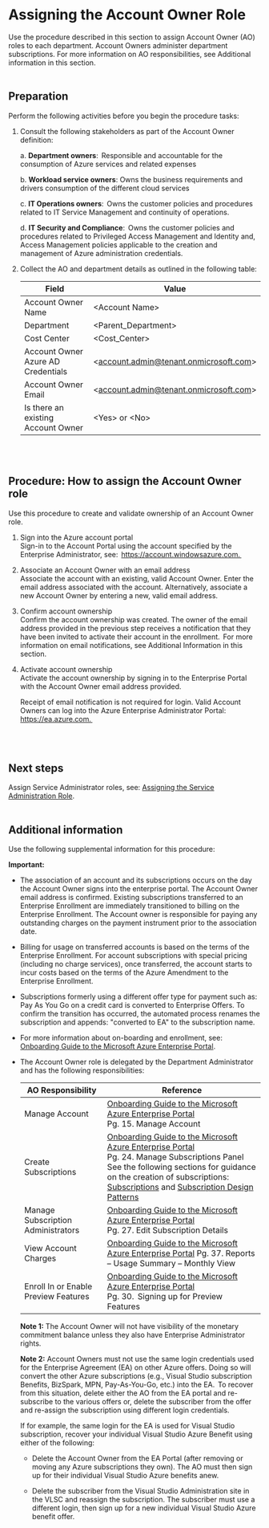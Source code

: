 # Assigning the Account Owner Role 

Use the procedure described in this section to assign Account Owner (AO) roles to each department. Account Owners administer 
department subscriptions. For more information on AO responsibilities, see Additional information in this section.   
<br />
<br />

## Preparation
Perform the following activities before you begin the procedure tasks:  

1. Consult the following stakeholders as part of the Account Owner definition:  

   a.  **Department owners**:  Responsible and accountable for the consumption of Azure services and related expenses  


   b.  **Workload service owners**: Owns the business requirements and drivers consumption of the different cloud services  


   c.  **IT Operations owners**:  Owns the customer policies and procedures related to IT Service Management and continuity of 
   operations.  


   d.  **IT Security and Compliance**:  Owns the customer policies and procedures related to Privileged Access Management and 
   Identity and, Access Management policies applicable to the creation and management of Azure administration credentials.  


 2. Collect the AO and department details as outlined in the following table:  

    | Field | Value |
    |------------------------------|----------------------------|
    | Account Owner Name   | \<Account Name\>   | 
    | Department   | \<Parent_Department\> | 
    | Cost Center  | \<Cost_Center\>  | 
    | Account Owner Azure AD Credentials    | \<account.admin@tenant.onmicrosoft.com\> | 
    | Account Owner Email | \<account.admin@tenant.onmicrosoft.com\>  | 
    | Is there an existing Account Owner   | \<Yes\> or \<No\> | 
<br />
<br />

## Procedure: How to assign the Account Owner role  
Use this procedure to create and validate ownership of an Account Owner role.    

1. Sign into the Azure account portal  
    Sign-in to the Account Portal using the account specified by the Enterprise Administrator, see:  https://account.windowsazure.com.  

2. Associate an Account Owner with an email address  
    Associate the account with an existing, valid Account Owner. Enter the email address associated with the account. Alternatively, 
associate a new Account Owner by entering a new, valid email address.  

3. Confirm account ownership  
    Confirm the account ownership was created. The owner of the email address provided in the previous step receives a notification 
that they have been invited to activate their account in the enrollment.  For more information on email notifications, see Additional 
Information in this section.  

4. Activate account ownership  
    Activate the account ownership by signing in to the Enterprise Portal with the Account Owner email address provided.   
    
    Receipt of email notification is not required for login. Valid Account Owners can log into the Azure Enterprise Administrator Portal: 
https://ea.azure.com.  
<br />
<br />

## Next steps  
Assign Service Administrator roles, see: [Assigning the Service Administration Role](1.4-Assigning-the-Service-Administrator-Role.md).  
<br />
<br />

## Additional information  
Use the following supplemental information for this procedure:  

**Important:**
- The association of an account and its subscriptions occurs on the day the Account Owner signs into the enterprise portal. The Account 
Owner email address is confirmed. Existing subscriptions transferred to an Enterprise Enrollment are immediately transitioned to 
billing on the Enterprise Enrollment. The Account owner is responsible for paying any outstanding charges on the payment 
instrument prior to the association date.   

- Billing for usage on transferred accounts is based on the terms of the Enterprise Enrollment. For account subscriptions with special 
pricing (including no charge services), once transferred, the account starts to incur costs based on the terms of the Azure 
Amendment to the Enterprise Enrollment.   
  
- Subscriptions formerly using a different offer type for payment such as: Pay As You Go on a credit card is converted to Enterprise 
Offers. To confirm the transition has occurred, the automated process renames the subscription and appends: "converted to EA" to 
the subscription name.   

- For more information about on-boarding and enrollment, see: [Onboarding Guide to the Microsoft Azure Enterprise Portal](https://eaportalonboardingvideos.blob.core.windows.net/onboardingvideos/AzureDirectEACustomerOnboardingGuide_En.pdf). 

- The Account Owner role is delegated by the Department Administrator and has the following responsibilities:  


  | __AO Responsibility__ | __Reference__ |
  |------------------------------|----------------------------|
  | Manage Account   | [Onboarding Guide to the Microsoft Azure Enterprise Portal](https://eaportalonboardingvideos.blob.core.windows.net/onboardingvideos/AzureDirectEACustomerOnboardingGuide_En.pdf) </br> Pg. 15. Manage Account   | 
  | Create Subscriptions | [Onboarding Guide to the Microsoft Azure Enterprise Portal](https://eaportalonboardingvideos.blob.core.windows.net/onboardingvideos/AzureDirectEACustomerOnboardingGuide_En.pdf) </br> Pg. 24. Manage Subscriptions Panel </br> See the following sections for guidance on the creation of subscriptions:  [Subscriptions](2.0-Defining-Subscriptions-and-Patterns.md) and [Subscription Design Patterns](2.1-Designing-the-Subscription.md)| 
  | Manage Subscription Administrators   | [Onboarding Guide to the Microsoft Azure Enterprise Portal](https://eaportalonboardingvideos.blob.core.windows.net/onboardingvideos/AzureDirectEACustomerOnboardingGuide_En.pdf) </br> Pg. 27. Edit Subscription Details | 
  | View Account Charges   | [Onboarding Guide to the Microsoft Azure Enterprise Portal](https://eaportalonboardingvideos.blob.core.windows.net/onboardingvideos/AzureDirectEACustomerOnboardingGuide_En.pdf) Pg. 37. Reports – Usage Summary – Monthly View   | 
  | Enroll In or Enable Preview Features   | [Onboarding Guide to the Microsoft Azure Enterprise Portal](https://eaportalonboardingvideos.blob.core.windows.net/onboardingvideos/AzureDirectEACustomerOnboardingGuide_En.pdf) </br> Pg. 30.  Signing up for Preview Features   | 


  **Note 1:** The Account Owner will not have visibility of the monetary commitment balance unless they also have Enterprise 
Administrator rights. 


  **Note 2:** Account Owners must not use the same login credentials used for the Enterprise Agreement (EA) on other Azure offers. 
Doing so will convert the other Azure subscriptions (e.g., Visual Studio subscription Benefits, BizSpark, MPN, Pay-As-You-Go, etc.) into the EA.  To recover from this situation, delete either the AO from the EA portal and re-subscribe to the various offers or, delete the 
subscriber from the offer and re-assign the subscription using different login credentials.  

  If for example, the same login for the EA is used for Visual Studio subscription, recover your individual Visual Studio Azure Benefit 
using either of the following:  
 
   - Delete the Account Owner from the EA Portal (after removing or moving any Azure subscriptions they own). The AO must then 
   sign up for their individual Visual Studio Azure benefits anew.  


   - Delete the subscriber from the Visual Studio Administration site in the VLSC and reassign the subscription. The subscriber must 
   use a different login, then sign up for a new individual Visual Studio Azure benefit offer.   



  
